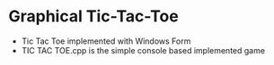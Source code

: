 # Graphical Tic-Tac-Toe
- Tic Tac Toe implemented with Windows Form 
- TIC TAC TOE.cpp is the simple console based implemented game
